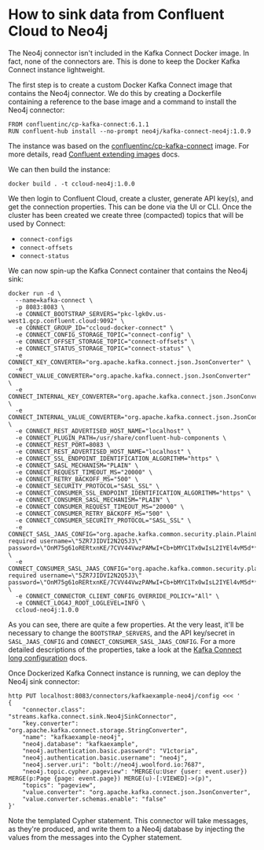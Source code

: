 # How to sink data from Confluent Cloud to Neo4j

The Neo4j connector isn't included in the Kafka Connect Docker image. In fact, none of the connectors are. This is done to keep the Docker Kafka Connect instance lightweight.

The first step is to create a custom Docker Kafka Connect image that contains the Neo4j connector. We do this by creating a Dockerfile containing a reference to the base image and a command to install the Neo4j connector:

    FROM confluentinc/cp-kafka-connect:6.1.1
    RUN confluent-hub install --no-prompt neo4j/kafka-connect-neo4j:1.0.9

The instance was based on the [confluentinc/cp-kafka-connect](https://hub.docker.com/r/confluentinc/cp-kafka-connect) image. For more details, read [Confluent extending images](https://docs.confluent.io/platform/current/installation/docker/development.html#extending-images) docs.

We can then build the instance:

    docker build . -t ccloud-neo4j:1.0.0

We then login to Confluent Cloud, create a cluster, generate API key(s), and get the connection properties. This can be done via the UI or CLI. Once the cluster has been created we create three (compacted) topics that will be used by Connect:

  - `connect-configs`
  - `connect-offsets`
  - `connect-status`

We can now spin-up the Kafka Connect container that contains the Neo4j sink:

    docker run -d \
      --name=kafka-connect \
      -p 8083:8083 \
      -e CONNECT_BOOTSTRAP_SERVERS="pkc-lgk0v.us-west1.gcp.confluent.cloud:9092" \
      -e CONNECT_GROUP_ID="ccloud-docker-connect" \
      -e CONNECT_CONFIG_STORAGE_TOPIC="connect-config" \
      -e CONNECT_OFFSET_STORAGE_TOPIC="connect-offsets" \
      -e CONNECT_STATUS_STORAGE_TOPIC="connect-status" \
      -e CONNECT_KEY_CONVERTER="org.apache.kafka.connect.json.JsonConverter" \
      -e CONNECT_VALUE_CONVERTER="org.apache.kafka.connect.json.JsonConverter" \
      -e CONNECT_INTERNAL_KEY_CONVERTER="org.apache.kafka.connect.json.JsonConverter" \
      -e CONNECT_INTERNAL_VALUE_CONVERTER="org.apache.kafka.connect.json.JsonConverter" \
      -e CONNECT_REST_ADVERTISED_HOST_NAME="localhost" \
      -e CONNECT_PLUGIN_PATH=/usr/share/confluent-hub-components \
      -e CONNECT_REST_PORT=8083 \
      -e CONNECT_REST_ADVERTISED_HOST_NAME="localhost" \
      -e CONNECT_SSL_ENDPOINT_IDENTIFICATION_ALGORITHM="https" \
      -e CONNECT_SASL_MECHANISM="PLAIN" \
      -e CONNECT_REQUEST_TIMEOUT_MS="20000" \
      -e CONNECT_RETRY_BACKOFF_MS="500" \
      -e CONNECT_SECURITY_PROTOCOL="SASL_SSL" \
      -e CONNECT_CONSUMER_SSL_ENDPOINT_IDENTIFICATION_ALGORITHM="https" \
      -e CONNECT_CONSUMER_SASL_MECHANISM="PLAIN" \
      -e CONNECT_CONSUMER_REQUEST_TIMEOUT_MS="20000" \
      -e CONNECT_CONSUMER_RETRY_BACKOFF_MS="500" \
      -e CONNECT_CONSUMER_SECURITY_PROTOCOL="SASL_SSL" \
      -e CONNECT_SASL_JAAS_CONFIG="org.apache.kafka.common.security.plain.PlainLoginModule required username=\"5ZR7JIDVI2N2Q5J3\" password=\"OnM75g61oRERtxnKE/7CVV44VwzPAMwI+Cb+bMYC1Tx0wIsL2IYEl4vM5d******\";" \
      -e CONNECT_CONSUMER_SASL_JAAS_CONFIG="org.apache.kafka.common.security.plain.PlainLoginModule required username=\"5ZR7JIDVI2N2Q5J3\" password=\"OnM75g61oRERtxnKE/7CVV44VwzPAMwI+Cb+bMYC1Tx0wIsL2IYEl4vM5d******\";" \
      -e CONNECT_CONNECTOR_CLIENT_CONFIG_OVERRIDE_POLICY="All" \
      -e CONNECT_LOG4J_ROOT_LOGLEVEL=INFO \
      ccloud-neo4j:1.0.0

As you can see, there are quite a few properties. At the very least, it'll be necessary to change the `BOOTSTRAP_SERVERS`, and the API key/secret in `SASL_JAAS_CONFIG` and `CONNECT_CONSUMER_SASL_JAAS_CONFIG`. For a more detailed descriptions of the properties, take a look at the [Kafka Connect long configuration](https://docs.confluent.io/platform/current/installation/docker/config-reference.html#kconnect-long-configuration) docs.

Once Dockerized Kafka Connect instance is running, we can deploy the Neo4j sink connector:

    http PUT localhost:8083/connectors/kafkaexample-neo4j/config <<< '
    {
        "connector.class": "streams.kafka.connect.sink.Neo4jSinkConnector",
        "key.converter": "org.apache.kafka.connect.storage.StringConverter",
        "name": "kafkaexample-neo4j",
        "neo4j.database": "kafkaexample",
        "neo4j.authentication.basic.password": "V1ctoria",
        "neo4j.authentication.basic.username": "neo4j",
        "neo4j.server.uri": "bolt://neo4j.woolford.io:7687",
        "neo4j.topic.cypher.pageview": "MERGE(u:User {user: event.user}) MERGE(p:Page {page: event.page}) MERGE(u)-[:VIEWED]->(p)",
        "topics": "pageview",
        "value.converter": "org.apache.kafka.connect.json.JsonConverter",
        "value.converter.schemas.enable": "false"
    }'

Note the templated Cypher statement. This connector will take messages, as they're produced, and write them to a Neo4j database by injecting the values from the messages into the Cypher statement. 

